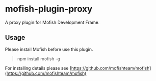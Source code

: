# mofish-plugin-proxy

A proxy plugin for Mofish Development Frame.

## Usage

Please install Mofish before use this plugin.

> npm install mofish -g

For installing details please see [https://github.com/mofishteam/mofish](https://github.com/mofishteam/mofish)
